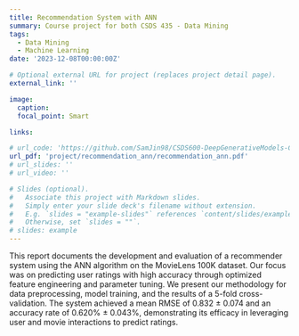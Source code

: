 ```yaml
---
title: Recommendation System with ANN
summary: Course project for both CSDS 435 - Data Mining
tags:
  - Data Mining
  - Machine Learning
date: '2023-12-08T00:00:00Z'

# Optional external URL for project (replaces project detail page).
external_link: ''

image:
  caption: 
  focal_point: Smart

links:

# url_code: 'https://github.com/SamJin98/CSDS600-DeepGenerativeModels-CausalInference'
url_pdf: 'project/recommendation_ann/recommendation_ann.pdf'
# url_slides: ''
# url_video: ''

# Slides (optional).
#   Associate this project with Markdown slides.
#   Simply enter your slide deck's filename without extension.
#   E.g. `slides = "example-slides"` references `content/slides/example-slides.md`.
#   Otherwise, set `slides = ""`.
# slides: example
---
```


This report documents the development and evaluation of a recommender system using the ANN algorithm on the MovieLens 100K dataset. Our focus was on predicting user ratings with high accuracy through optimized feature engineering and parameter tuning. We present our methodology for data preprocessing, model training, and the results of a 5-fold cross-validation. The system achieved a mean RMSE of 0.832 ± 0.074 and an accuracy rate of 0.620% ± 0.043%, demonstrating its efficacy in leveraging user and movie interactions to predict ratings.
